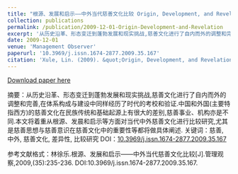 ```yaml
---
title: "根源、发展和启示——中外当代慈善文化比较 Origin, Development, and Revelation – The Comparison of Charity Cultures between China and the West(available in Chinese)"
collection: publications
permalink: /publication/2009-12-01-Origin-Development-and-Revelation
excerpt: '从历史沿革、形态变迁到蓬勃发展和现实挑战,慈善文化进行了自内而外的调整和完善,在体系构成与建设中同样经历了时代的考校和验证.中国和外国(主要特指西方)的慈善文化在民族传统和基础起源上有很大的差别,慈善事业、机构亦是不同.本文将着重从根源、发晨和启示等方面对当代中外慈善文化进行比较研究,尤其是慈善思想与慈善意识在慈善文化中的重要性等都将做具体阐述. A comparison of contemporary charity cultures between China and the West, from the perspectives of origin, development, and inspiration. Further discussion focuses on the importance of the idea and awareness of the charity.'
date: 2009-12-01
venue: 'Management Observer'
paperurl: '10.3969/j.issn.1674-2877.2009.35.167'
citation: 'Xule, Lin. (2009). &quot;Origin, Development, and Revelation – The Comparison of Charity Cultures between China and the West.&quot; <i>Management Observer</i>.(35):235-236.'
---
```

[Download paper here](http://academicpages.github.io/files/2009-12-01-Origin-Development-and-Revelation.pdf)

摘要：从历史沿革、形态变迁到蓬勃发展和现实挑战,慈善文化进行了自内而外的调整和完善,在体系构成与建设中同样经历了时代的考校和验证.中国和外国(主要特指西方)的慈善文化在民族传统和基础起源上有很大的差别,慈善事业、机构亦是不同.本文将着重从根源、发晨和启示等方面对当代中外慈善文化进行比较研究,尤其是慈善思想与慈善意识在慈善文化中的重要性等都将做具体阐述.
关键词：慈善, 中外, 慈善文化, 差异性, 比较研究
DOI：[10.3969/j.issn.1674-2877.2009.35.167](10.3969/j.issn.1674-2877.2009.35.167)

参考文献格式：林徐乐.根源、发展和启示——中外当代慈善文化比较[J].管理观察,2009,(35):235-236. DOI:10.3969/j.issn.1674-2877.2009.35.167.
